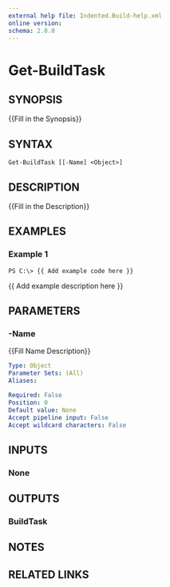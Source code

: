 ```yaml
---
external help file: Indented.Build-help.xml
online version: 
schema: 2.0.0
---
```


# Get-BuildTask

## SYNOPSIS
{{Fill in the Synopsis}}

## SYNTAX

```
Get-BuildTask [[-Name] <Object>]
```

## DESCRIPTION
{{Fill in the Description}}

## EXAMPLES

### Example 1
```
PS C:\> {{ Add example code here }}
```

{{ Add example description here }}

## PARAMETERS

### -Name
{{Fill Name Description}}

```yaml
Type: Object
Parameter Sets: (All)
Aliases: 

Required: False
Position: 0
Default value: None
Accept pipeline input: False
Accept wildcard characters: False
```

## INPUTS

### None


## OUTPUTS

### BuildTask


## NOTES

## RELATED LINKS

